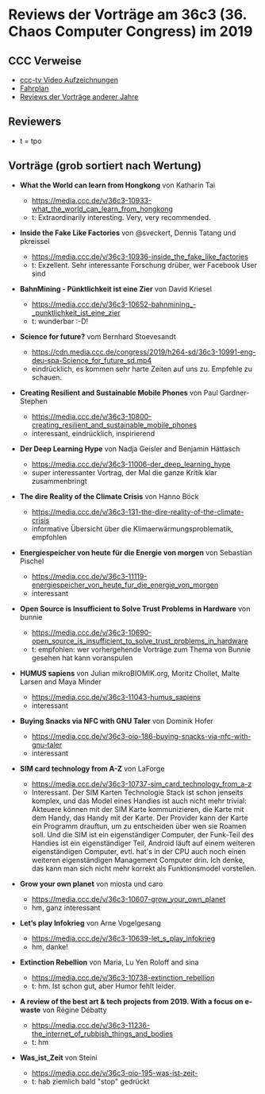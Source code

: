 # Reviews der Vorträge am 36c3 (36. Chaos Computer Congress) im 2019

CCC Verweise
------------
* [ccc-tv Video Aufzeichnungen](https://media.ccc.de/c/36c3)
* [Fahrplan](https://fahrplan.events.ccc.de/congress/2019/Fahrplan/)
* [Reviews der Vorträge anderer Jahre](https://github.com/tpo/C3_talks_annotations/blob/master/README.md)

Reviewers
---------

* t = tpo

Vorträge (grob sortiert nach Wertung)
-------------------------------------

*   __What the World can learn from Hongkong__ von Katharin Tai
    * https://media.ccc.de/v/36c3-10933-what_the_world_can_learn_from_hongkong
    * t: Extraordinarily interesting. Very, very recommended.

*   __Inside the Fake Like Factories__ von @sveckert, Dennis Tatang und pkreissel
    * https://media.ccc.de/v/36c3-10936-inside_the_fake_like_factories
    * t: Exzellent. Sehr interessante Forschung drüber, wer Facebook User sind

*   __BahnMining - Pünktlichkeit ist eine Zier__ von David Kriesel
    * https://media.ccc.de/v/36c3-10652-bahnmining_-_punktlichkeit_ist_eine_zier
    * t: wunderbar :-D!

*   __Science for future?__ vom Bernhard Stoevesandt
    * https://cdn.media.ccc.de/congress/2019/h264-sd/36c3-10991-eng-deu-spa-Science_for_future_sd.mp4
    * eindrücklich, es kommen sehr harte Zeiten auf uns zu. Empfehle zu schauen.

*   __Creating Resilient and Sustainable Mobile Phones__ von Paul Gardner-Stephen
    * https://media.ccc.de/v/36c3-10800-creating_resilient_and_sustainable_mobile_phones
    * interessant, eindrücklich, inspirierend

*   __Der Deep Learning Hype__ von Nadja Geisler and Benjamin Hättasch
    * https://media.ccc.de/v/36c3-11006-der_deep_learning_hype
    * super interessanter Vortrag, der Mal die ganze Kritik klar zusammenbringt

*   __The dire Reality of the Climate Crisis__ von Hanno Böck
    * https://media.ccc.de/v/36c3-131-the-dire-reality-of-the-climate-crisis
    * informative Übersicht über die Klimaerwärmungsproblematik, empfohlen

*   __Energiespeicher von heute für die Energie von morgen__ von Sebastian Pischel
    * https://media.ccc.de/v/36c3-11119-energiespeicher_von_heute_fur_die_energie_von_morgen
    * interessant

*   __Open Source is Insufficient to Solve Trust Problems in Hardware__ von bunnie
    * https://media.ccc.de/v/36c3-10690-open_source_is_insufficient_to_solve_trust_problems_in_hardware
    * t: empfohlen: wer vorhergehende Vorträge zum Thema
         von Bunnie gesehen hat kann voranspulen

*   __HUMUS sapiens__ von Julian mikroBIOMIK.org, Moritz Chollet, Malte Larsen and Maya Minder
    * https://media.ccc.de/v/36c3-11043-humus_sapiens
    * interessant

*   __Buying Snacks via NFC with GNU Taler__ von Dominik Hofer
    * https://media.ccc.de/v/36c3-oio-186-buying-snacks-via-nfc-with-gnu-taler
    * interessant

*   __SIM card technology from A-Z__ von LaForge
    * https://media.ccc.de/v/36c3-10737-sim_card_technology_from_a-z
    * Interessant. Der SIM Karten Technologie Stack ist schon jenseits komplex, und das
      Model eines Handies ist auch nicht mehr trivial: Akteuere können mit der SIM
      Karte kommunizieren, die Karte mit dem Handy, das Handy mit der Karte. Der Provider
      kann der Karte ein Programm drauftun, um zu entscheiden über wen sie Roamen soll. Und die
      SIM ist ein eigenständiger Computer, der Funk-Teil des Handies ist ein eigenständiger
      Teil, Android läuft auf einem weiteren eigenständigen Computer, evtl. hat's in der CPU
      auch noch einen weiteren eigenständigen Management Computer drin. Ich denke, das
      kann man sich nicht mehr korrekt als Funktionsmodel vorstellen.

*   __Grow your own planet__ von miosta und caro
    * https://media.ccc.de/v/36c3-10607-grow_your_own_planet
    * hm, ganz interessant

*   __Let’s play Infokrieg__ von Arne Vogelgesang
    * https://media.ccc.de/v/36c3-10639-let_s_play_infokrieg
    * hm, danke!

*   __Extinction Rebellion__ von Maria, Lu Yen Roloff and sina
    * https://media.ccc.de/v/36c3-10738-extinction_rebellion
    * t: hm. Ist schon gut, aber Humor fehlt leider.

*   __A review of the best art & tech projects from 2019. With a focus on e-waste__ von Régine Débatty
    * https://media.ccc.de/v/36c3-11236-the_internet_of_rubbish_things_and_bodies
    * t: hm

*   __Was_ist_Zeit__ von Steini
    * https://media.ccc.de/v/36c3-oio-195-was-ist-zeit-
    * t: hab ziemlich bald "stop" gedrückt
